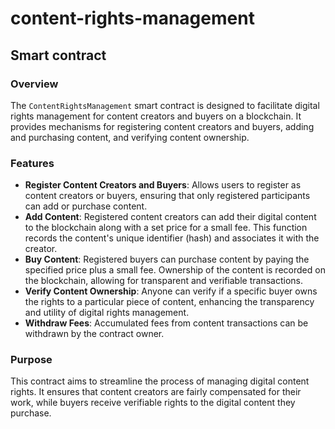 # content-rights-management

## Smart contract

### Overview
The `ContentRightsManagement` smart contract is designed to facilitate digital rights management for content creators and buyers on a blockchain. It provides mechanisms for registering content creators and buyers, adding and purchasing content, and verifying content ownership.

### Features
- **Register Content Creators and Buyers**: Allows users to register as content creators or buyers, ensuring that only registered participants can add or purchase content.
- **Add Content**: Registered content creators can add their digital content to the blockchain along with a set price for a small fee. This function records the content's unique identifier (hash) and associates it with the creator.
- **Buy Content**: Registered buyers can purchase content by paying the specified price plus a small fee. Ownership of the content is recorded on the blockchain, allowing for transparent and verifiable transactions.
- **Verify Content Ownership**: Anyone can verify if a specific buyer owns the rights to a particular piece of content, enhancing the transparency and utility of digital rights management.
- **Withdraw Fees**: Accumulated fees from content transactions can be withdrawn by the contract owner.

### Purpose
This contract aims to streamline the process of managing digital content rights. It ensures that content creators are fairly compensated for their work, while buyers receive verifiable rights to the digital content they purchase.
